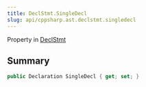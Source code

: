 ```yaml
---
title: DeclStmt.SingleDecl
slug: api/cppsharp.ast.declstmt.singledecl
---
```

Property in [DeclStmt](/api/cppsharp/ast/declstmt)

## Summary



```csharp
public Declaration SingleDecl { get; set; }
```

